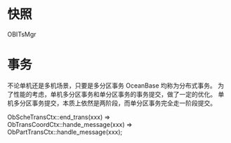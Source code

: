 
# 快照
OBITsMgr



# 事务
不论单机还是多机场景，只要是多分区事务 OceanBase 均称为分布式事务。
为了性能的考虑，单机多分区事务和单分区事务的事务提交，做了一定的优化。
单机多分区事务提交，本质上依然是两阶段，而单分区事务完全走一阶段提交。

ObScheTransCtx::end_trans(xxx) =>
ObTransCoordCtx::hande_message(xxx) =>
ObPartTransCtx::handle_message(xxx);


